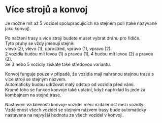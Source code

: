 # Více strojů a konvoj
  
Je možné mít až 5 vozidel spolupracujících na stejném poli (také nazývané jako konvoj).  

  
Po načtení trasy s více stroji budete muset vybrat dráhu pro řidiče.  
Tyto pruhy se vždy jmenují stejně:  
vlevo (2), vlevo (1), uprostřed, vpravo (1), vpravo (2).  
2 vozidla budou mít levou (1) a pravou (1), 4 budou mít levou (2) a pravou (2).  
Se 3 nebo 5 vozidly získáte také středovou variantu.  

  
Konvoj funguje pouze v případě, že vozidla mají nahranou stejnou trasu s více stroji se stejným názvem.  
Automaticky budou udržovat malý odstup od vozidla před vámi.  
Kromě toho se funkce konvoje také uplatní, když například lis jede za kombajnem na stejné trase.  

  
Nastavení vzdálenosti konvoje vozidel mění vzdálenost mezi vozidly.  
Vzdálenost všech vozidel se stejným názvem trasy bude automaticky nastavena na nejvyšší hodnotu ze všech vozidel v konvoji.  
